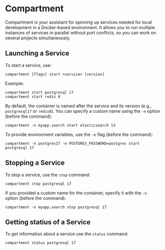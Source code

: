 # Compartment

Compartment is your assistant for spinning up services needed for local development in a Docker-based environment. It allows you to run multiple instances of services in parallel without port conflicts, so you can work on several projects simultaneously.

## Launching a Service

To start a service, use:

```
compartment [flags] start <service> [version]
```

Example:

```
compartment start postgresql 17
compartment start redis 8
```

By default, the container is named after the service and its version (e.g., `postgresql17` or `redis8`). You can specify a custom name using the `-n` option (before the command):

```
compartment -n myapp.search start elasticsearch 13
```

To provide environment variables, use the `-e` flag (before the command):

```
compartment -n postgres17 -e POSTGRES_PASSWORD=postgres start postgresql 17
```

## Stopping a Service

To stop a service, use the `stop` command:

```
compartment stop postgresql 17
```

If you provided a custom name for the container, specify it with the `-n` option (before the command):

```
compartment -n myapp.search stop postgresql 17
```

## Getting statius of a Service

To get information about a service use the `status` command:

```
compartment status postgresql 17
```
